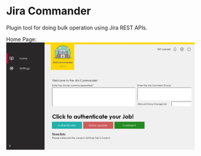 # Jira Commander
Plugin tool for doing bulk operation using Jira REST APIs. 

Home Page:
![Jira Commander](Home.jpg)
